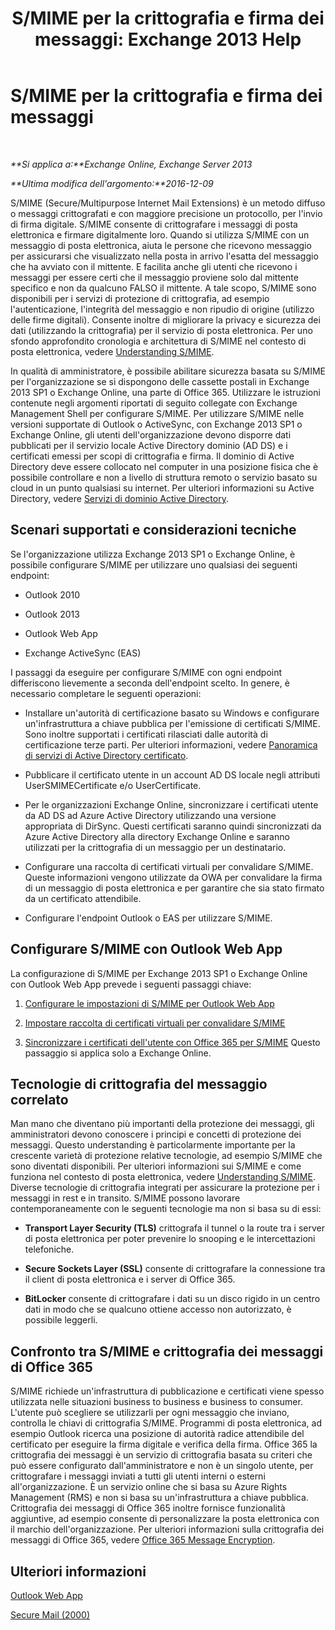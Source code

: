 ﻿---
title: 'S/MIME per la crittografia e firma dei messaggi: Exchange 2013 Help'
TOCTitle: S/MIME per la crittografia e firma dei messaggi
ms:assetid: 887c710b-0ec6-4ff0-8065-5f05f74afef3
ms:mtpsurl: https://technet.microsoft.com/it-it/library/Dn626158(v=EXCHG.150)
ms:contentKeyID: 61213866
ms.date: 05/22/2018
mtps_version: v=EXCHG.150
ms.translationtype: MT
---

# S/MIME per la crittografia e firma dei messaggi

 

_**Si applica a:**Exchange Online, Exchange Server 2013_

_**Ultima modifica dell'argomento:**2016-12-09_

S/MIME (Secure/Multipurpose Internet Mail Extensions) è un metodo diffuso o messaggi crittografati e con maggiore precisione un protocollo, per l'invio di firma digitale. S/MIME consente di crittografare i messaggi di posta elettronica e firmare digitalmente loro. Quando si utilizza S/MIME con un messaggio di posta elettronica, aiuta le persone che ricevono messaggio per assicurarsi che visualizzato nella posta in arrivo l'esatta del messaggio che ha avviato con il mittente. E facilita anche gli utenti che ricevono i messaggi per essere certi che il messaggio proviene solo dal mittente specifico e non da qualcuno FALSO il mittente. A tale scopo, S/MIME sono disponibili per i servizi di protezione di crittografia, ad esempio l'autenticazione, l'integrità del messaggio e non ripudio di origine (utilizzo delle firme digitali). Consente inoltre di migliorare la privacy e sicurezza dei dati (utilizzando la crittografia) per il servizio di posta elettronica. Per uno sfondo approfondito cronologia e architettura di S/MIME nel contesto di posta elettronica, vedere [Understanding S/MIME](https://go.microsoft.com/fwlink/?linkid=393948).

In qualità di amministratore, è possibile abilitare sicurezza basata su S/MIME per l'organizzazione se si dispongono delle cassette postali in Exchange 2013 SP1 o Exchange Online, una parte di Office 365. Utilizzare le istruzioni contenute negli argomenti riportati di seguito collegate con Exchange Management Shell per configurare S/MIME. Per utilizzare S/MIME nelle versioni supportate di Outlook o ActiveSync, con Exchange 2013 SP1 o Exchange Online, gli utenti dell'organizzazione devono disporre dati pubblicati per il servizio locale Active Directory dominio (AD DS) e i certificati emessi per scopi di crittografia e firma. Il dominio di Active Directory deve essere collocato nel computer in una posizione fisica che è possibile controllare e non a livello di struttura remoto o servizio basato su cloud in un punto qualsiasi su internet. Per ulteriori informazioni su Active Directory, vedere [Servizi di dominio Active Directory](https://go.microsoft.com/fwlink/?linkid=394064).

## Scenari supportati e considerazioni tecniche

Se l'organizzazione utilizza Exchange 2013 SP1 o Exchange Online, è possibile configurare S/MIME per utilizzare uno qualsiasi dei seguenti endpoint:

  - Outlook 2010

  - Outlook 2013

  - Outlook Web App

  - Exchange ActiveSync (EAS)

I passaggi da eseguire per configurare S/MIME con ogni endpoint differiscono lievemente a seconda dell'endpoint scelto. In genere, è necessario completare le seguenti operazioni:

  - Installare un'autorità di certificazione basato su Windows e configurare un'infrastruttura a chiave pubblica per l'emissione di certificati S/MIME. Sono inoltre supportati i certificati rilasciati dalle autorità di certificazione terze parti. Per ulteriori informazioni, vedere [Panoramica di servizi di Active Directory certificato](https://technet.microsoft.com/library/hh831740.aspx).

  - Pubblicare il certificato utente in un account AD DS locale negli attributi UserSMIMECertificate e/o UserCertificate.

  - Per le organizzazioni Exchange Online, sincronizzare i certificati utente da AD DS ad Azure Active Directory utilizzando una versione appropriata di DirSync. Questi certificati saranno quindi sincronizzati da Azure Active Directory alla directory Exchange Online e saranno utilizzati per la crittografia di un messaggio per un destinatario.

  - Configurare una raccolta di certificati virtuali per convalidare S/MIME. Queste informazioni vengono utilizzate da OWA per convalidare la firma di un messaggio di posta elettronica e per garantire che sia stato firmato da un certificato attendibile.

  - Configurare l'endpoint Outlook o EAS per utilizzare S/MIME.

## Configurare S/MIME con Outlook Web App

La configurazione di S/MIME per Exchange 2013 SP1 o Exchange Online con Outlook Web App prevede i seguenti passaggi chiave:

1.  [Configurare le impostazioni di S/MIME per Outlook Web App](configure-s-mime-settings-for-outlook-web-app-exchange-2013-help.md)

2.  [Impostare raccolta di certificati virtuali per convalidare S/MIME](set-up-virtual-certificate-collection-to-validate-s-mime-exchange-2013-help.md)

3.  [Sincronizzare i certificati dell'utente con Office 365 per S/MIME](https://technet.microsoft.com/it-it/library/dn626159\(v=exchg.150\)) Questo passaggio si applica solo a Exchange Online.

## Tecnologie di crittografia del messaggio correlato

Man mano che diventano più importanti della protezione dei messaggi, gli amministratori devono conoscere i principi e concetti di protezione dei messaggi. Questo understanding è particolarmente importante per la crescente varietà di protezione relative tecnologie, ad esempio S/MIME che sono diventati disponibili. Per ulteriori informazioni sui S/MIME e come funziona nel contesto di posta elettronica, vedere [Understanding S/MIME](https://go.microsoft.com/fwlink/?linkid=393948). Diverse tecnologie di crittografia integrati per assicurare la protezione per i messaggi in rest e in transito. S/MIME possono lavorare contemporaneamente con le seguenti tecnologie ma non si basa su di essi:

  -  
    **Transport Layer Security (TLS)** crittografa il tunnel o la route tra i server di posta elettronica per poter prevenire lo snooping e le intercettazioni telefoniche.

  -  
    **Secure Sockets Layer (SSL)** consente di crittografare la connessione tra il client di posta elettronica e i server di Office 365.

  -  
    **BitLocker** consente di crittografare i dati su un disco rigido in un centro dati in modo che se qualcuno ottiene accesso non autorizzato, è possibile leggerli.

## Confronto tra S/MIME e crittografia dei messaggi di Office 365

S/MIME richiede un'infrastruttura di pubblicazione e certificati viene spesso utilizzata nelle situazioni business to business e business to consumer. L'utente può scegliere se utilizzarli per ogni messaggio che inviano, controlla le chiavi di crittografia S/MIME. Programmi di posta elettronica, ad esempio Outlook ricerca una posizione di autorità radice attendibile del certificato per eseguire la firma digitale e verifica della firma. Office 365 la crittografia dei messaggi è un servizio di crittografia basata su criteri che può essere configurato dall'amministratore e non è un singolo utente, per crittografare i messaggi inviati a tutti gli utenti interni o esterni all'organizzazione. È un servizio online che si basa su Azure Rights Management (RMS) e non si basa su un'infrastruttura a chiave pubblica. Crittografia dei messaggi di Office 365 inoltre fornisce funzionalità aggiuntive, ad esempio consente di personalizzare la posta elettronica con il marchio dell'organizzazione. Per ulteriori informazioni sulla crittografia dei messaggi di Office 365, vedere [Office 365 Message Encryption](https://go.microsoft.com/fwlink/?linkid=392525).

## Ulteriori informazioni

[Outlook Web App](outlook-web-app-exchange-2013-help.md)

[Secure Mail (2000)](https://technet.microsoft.com/en-us/library/cc962043.aspx)

